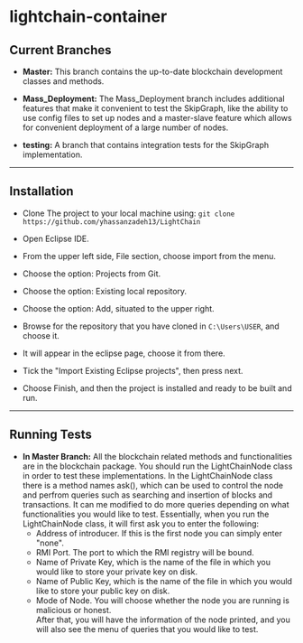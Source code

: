 # lightchain-container

Current Branches
----------------
* **Master:** This branch contains the up-to-date blockchain development classes and methods.

* **Mass_Deployment:** The Mass_Deployment branch includes additional features that make it convenient to test the SkipGraph, like the ability to use config files to set up nodes and a master-slave feature which allows for convenient deployment of a large number of nodes.  

* **testing:** A branch that contains integration tests for the SkipGraph implementation.  
--- 
Installation
---------------

* Clone The project to your local machine using:  ``` git clone https://github.com/yhassanzadeh13/LightChain ```  

* Open Eclipse IDE.  

* From the upper left side, File section, choose import from the menu.  

* Choose the option: Projects from Git.  

* Choose the option: Existing local repository.  

* Choose the option: Add, situated to the upper right.  

* Browse for the repository that you have cloned in `C:\Users\USER`, and choose it.  

* It will appear in the eclipse page, choose it from there.  

* Tick the "Import Existing Eclipse projects", then press next.  

* Choose Finish, and then the project is installed and ready to be built and run.  
---

Running Tests
--------------

* **In Master Branch:** All the blockchain related methods and functionalities are in the blockchain package. You should run the LightChainNode class in order to test these implementations. In the LightChainNode class there is a method names ask(), which can be used to control the node and perfrom queries such as searching and insertion of blocks and transactions. It can me modified to do more queries depending on what functionalities you would like to test.  Essentially, when you run the LightChainNode class, it will first ask you to enter the following:  
   - Address of introducer. If this is the first node you can simply enter "none".  
   - RMI Port. The port to which the RMI registry will be bound.  
   - Name of Private Key, which is the name of the file in which you would like to store your private key on disk.  
   - Name of Public Key, which is the name of the file in which you would like to store your public key on disk.  
   - Mode of Node. You will choose whether the node you are running is malicious or honest.  
 After that, you will have the information of the node printed, and you will also see the menu of queries that you would like to test.

